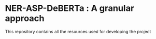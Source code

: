 # NER-ASP-DeBERTa : A granular approach

This repository contains all the resources used for developing the project


